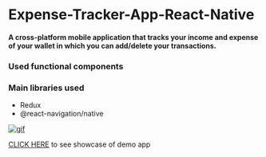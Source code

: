 # Expense-Tracker-App-React-Native

#### A cross-platform mobile application that tracks your income and expense of your wallet in which you can add/delete your transactions.

### Used functional components

### Main libraries used
* Redux
* @react-navigation/native


<a href="https://imgflip.com/gif/4satym"><img src="https://i.imgflip.com/4satym.gif" title="gif"/></a>

[CLICK HERE](https://www.youtube.com/watch?v=OFwwwOVoSxw) to see showcase of demo app
